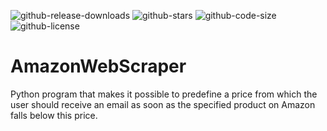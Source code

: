 ![github-release-downloads](https://img.shields.io/github/downloads/jonasfluegge/AmazonWebScraper/total)
![github-stars](https://img.shields.io/github/stars/jonasfluegge/AmazonWebScraper)
![github-code-size](https://img.shields.io/github/languages/code-size/jonasfluegge/AmazonWebScraper)
![github-license](https://img.shields.io/github/license/jonasfluegge/AmazonWebScraper)

# AmazonWebScraper
Python program that makes it possible to predefine a price from which the user should receive an email as soon as the specified product on Amazon falls below this price.
